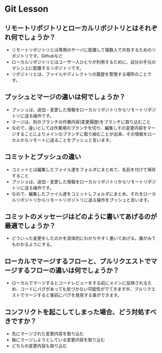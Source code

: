 # Git Lesson

## リモートリポジトリとローカルリポジトリとはそれぞれ何でしょうか？

- リモートリポジトリとは専用のサーバに配置して複数人で共有するためのリポジトリです。Githubなど
- ローカルリポジトリとはユーザ一人ひとりが利用するために、自分の手元のマシン上に配置するリポジトリです。
- リポジトリとは、ファイルやディレクトリの履歴を管理する場所のことです。

## プッシュとマージの違いは何でしょうか？

- プッシュは、追加・変更した情報をローカルリポジトリからリモートリポジトリに送る操作です。
- マージは、別のブランチの作業内容(変更履歴)をブランチに取り込むこと
- なので、違いとしては作業用のブランチを切り、編集しその変更内容をマージすることによりメインのブランチに取り組むことが出来、その情報をローカルからリモートに送ることをプッシュと言います。

## コミットとプッシュの違い

- コミットとは編集したファイル達をフォルダにまとめて、名前を付けて保存すること
- プッシュは、追加・変更した情報をローカルリポジトリからリモートリポジトリに送る操作です。
- なので、編集したファイル達をコミットしフォルダにまとめ、それをローカルリポジトリからリモートリポジトリに送る操作をプッシュと言います。

## コミットのメッセージはどのように書いてあげるのが最適でしょうか？

- どういった変更をしたのかを具体的にわかりやすく書いてあげる。誰がみてもわかるようにする。

## ローカルでマージするフローと、プルリクエストでマージするフローの違いは何でしょうか？

- ローカルでマージするとコードレビューをする前にメインに反映されるため、コードにバグがあっても気づかない可能性がでてきますが、プルリクエストでマージすると事前にバグを発見する事ができます。

## コンフリクトを起こしてしまった場合、どう対処すべきですか？

- 先にマージされた変更内容を取り込む
- 後にマージしようとしている変更内容を取り込む
- どちらの変更内容も取り込む